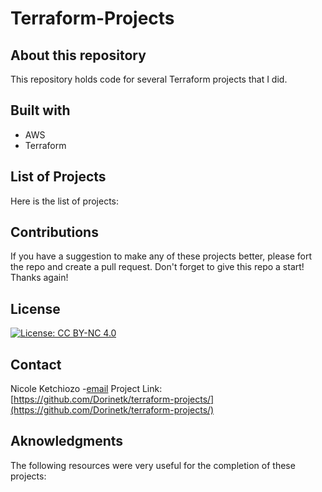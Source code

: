 # Terraform-Projects

## About this repository
This repository holds code for several Terraform projects that I did.

## Built with
  * AWS
  * Terraform

## List of Projects
Here is the list of projects:

## Contributions
If you have a suggestion to make any of these projects better, please fort the repo and create a pull request. 
Don't forget to give this repo a start! Thanks again!

## License
[![License: CC BY-NC 4.0](https://licensebuttons.net/l/by-nc/4.0/80x15.png)](https://creativecommons.org/licenses/by-nc/4.0/)

## Contact
Nicole Ketchiozo -[email](nketchiozo@gmail.com)
Project Link: [https://github.com/Dorinetk/terraform-projects/](https://github.com/Dorinetk/terraform-projects/)

## Aknowledgments
The following resources were very useful for the completion of these projects:
